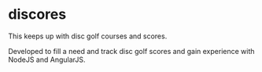 discores
========

This keeps up with disc golf courses and scores.

Developed to fill a need and track disc golf scores and gain experience with NodeJS and AngularJS.
